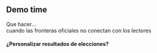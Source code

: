 ## Demo time

Que hacer... <br> cuando las fronteras oficiales no conectan con los lectores

#### ¿Personalizar resultados de elecciones?





